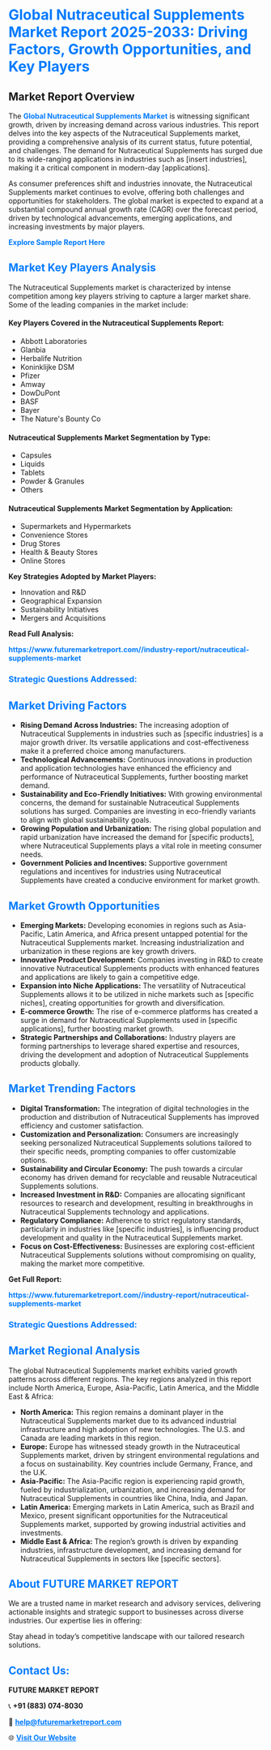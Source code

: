 <h1 style="color: #007BFF;">Global Nutraceutical Supplements Market Report 2025-2033: Driving Factors, Growth Opportunities, and Key Players</h1>

<section id="overview">
<h2>Market Report Overview</h2>
<p>The <a href="https://www.futuremarketreport.com//industry-report/nutraceutical-supplements-market" style="color: #007BFF; text-decoration: none;"><strong>Global Nutraceutical Supplements Market</strong></a> is witnessing significant growth, driven by increasing demand across various industries. This report delves into the key aspects of the Nutraceutical Supplements market, providing a comprehensive analysis of its current status, future potential, and challenges. The demand for Nutraceutical Supplements has surged due to its wide-ranging applications in industries such as [insert industries], making it a critical component in modern-day [applications].</p>
<p>As consumer preferences shift and industries innovate, the Nutraceutical Supplements market continues to evolve, offering both challenges and opportunities for stakeholders. The global market is expected to expand at a substantial compound annual growth rate (CAGR) over the forecast period, driven by technological advancements, emerging applications, and increasing investments by major players.</p>
</section>

<section id="overview">
<p><a href="https://www.futuremarketreport.com//request-sample/reportId=49735" style="color: #007BFF; text-decoration: none;"><strong>Explore Sample Report Here</strong></a></p>
</section>

<section id="key-players">
<h2 style="color: #007BFF;">Market Key Players Analysis</h2>
<p>The Nutraceutical Supplements market is characterized by intense competition among key players striving to capture a larger market share. Some of the leading companies in the market include:</p>
<h4>Key Players Covered in the Nutraceutical Supplements Report:</h4>
<ul><li>Abbott Laboratories</li><li>Glanbia</li><li>Herbalife Nutrition</li><li>Koninklijke DSM</li><li>Pfizer</li><li>Amway</li><li>DowDuPont</li><li>BASF</li><li>Bayer</li><li>The Nature&#039;s Bounty Co</li></ul>
<h4>Nutraceutical Supplements Market Segmentation by Type:</h4>
<ul><li>Capsules</li><li>Liquids</li><li>Tablets</li><li>Powder &amp; Granules</li><li>Others</li></ul>

<h4>Nutraceutical Supplements Market Segmentation by Application:</h4>
<ul><li>Supermarkets and Hypermarkets</li><li>Convenience Stores</li><li>Drug Stores</li><li>Health &amp; Beauty Stores</li><li>Online Stores</li></ul>
<p><strong>Key Strategies Adopted by Market Players:</strong></p>
<ul>
<li>Innovation and R&D</li>
<li>Geographical Expansion</li>
<li>Sustainability Initiatives</li>
<li>Mergers and Acquisitions</li>
</ul>
</section>

<section>
<p><strong>Read Full Analysis: </strong></p><a href="https://www.futuremarketreport.com//industry-report/nutraceutical-supplements-market" style="color: #007BFF; text-decoration: none;"><strong>https://www.futuremarketreport.com//industry-report/nutraceutical-supplements-market</strong></a>
<h3 style="color: #007BFF;">Strategic Questions Addressed:</h3>
</section>

<section id="driving-factors">
<h2 style="color: #007BFF;">Market Driving Factors</h2>
<ul>
<li><strong>Rising Demand Across Industries:</strong> The increasing adoption of Nutraceutical Supplements in industries such as [specific industries] is a major growth driver. Its versatile applications and cost-effectiveness make it a preferred choice among manufacturers.</li>
<li><strong>Technological Advancements:</strong> Continuous innovations in production and application technologies have enhanced the efficiency and performance of Nutraceutical Supplements, further boosting market demand.</li>
<li><strong>Sustainability and Eco-Friendly Initiatives:</strong> With growing environmental concerns, the demand for sustainable Nutraceutical Supplements solutions has surged. Companies are investing in eco-friendly variants to align with global sustainability goals.</li>
<li><strong>Growing Population and Urbanization:</strong> The rising global population and rapid urbanization have increased the demand for [specific products], where Nutraceutical Supplements plays a vital role in meeting consumer needs.</li>
<li><strong>Government Policies and Incentives:</strong> Supportive government regulations and incentives for industries using Nutraceutical Supplements have created a conducive environment for market growth.</li>
</ul>
</section>

<section id="growth-opportunities">
<h2 style="color: #007BFF;">Market Growth Opportunities</h2>
<ul>
<li><strong>Emerging Markets:</strong> Developing economies in regions such as Asia-Pacific, Latin America, and Africa present untapped potential for the Nutraceutical Supplements market. Increasing industrialization and urbanization in these regions are key growth drivers.</li>
<li><strong>Innovative Product Development:</strong> Companies investing in R&D to create innovative Nutraceutical Supplements products with enhanced features and applications are likely to gain a competitive edge.</li>
<li><strong>Expansion into Niche Applications:</strong> The versatility of Nutraceutical Supplements allows it to be utilized in niche markets such as [specific niches], creating opportunities for growth and diversification.</li>
<li><strong>E-commerce Growth:</strong> The rise of e-commerce platforms has created a surge in demand for Nutraceutical Supplements used in [specific applications], further boosting market growth.</li>
<li><strong>Strategic Partnerships and Collaborations:</strong> Industry players are forming partnerships to leverage shared expertise and resources, driving the development and adoption of Nutraceutical Supplements products globally.</li>
</ul>
</section>

<section id="trending-factors">
<h2 style="color: #007BFF;">Market Trending Factors</h2>
<ul>
<li><strong>Digital Transformation:</strong> The integration of digital technologies in the production and distribution of Nutraceutical Supplements has improved efficiency and customer satisfaction.</li>
<li><strong>Customization and Personalization:</strong> Consumers are increasingly seeking personalized Nutraceutical Supplements solutions tailored to their specific needs, prompting companies to offer customizable options.</li>
<li><strong>Sustainability and Circular Economy:</strong> The push towards a circular economy has driven demand for recyclable and reusable Nutraceutical Supplements solutions.</li>
<li><strong>Increased Investment in R&D:</strong> Companies are allocating significant resources to research and development, resulting in breakthroughs in Nutraceutical Supplements technology and applications.</li>
<li><strong>Regulatory Compliance:</strong> Adherence to strict regulatory standards, particularly in industries like [specific industries], is influencing product development and quality in the Nutraceutical Supplements market.</li>
<li><strong>Focus on Cost-Effectiveness:</strong> Businesses are exploring cost-efficient Nutraceutical Supplements solutions without compromising on quality, making the market more competitive.</li>
</ul>
</section>

<section>
<p><strong>Get Full Report: </strong></p><a href="https://www.futuremarketreport.com//industry-report/nutraceutical-supplements-market" style="color: #007BFF; text-decoration: none;"><strong>https://www.futuremarketreport.com//industry-report/nutraceutical-supplements-market</strong></a>
<h3 style="color: #007BFF;">Strategic Questions Addressed:</h3>
</section>


<section id="regional-analysis">
<h2 style="color: #007BFF;">Market Regional Analysis</h2>
<p>The global Nutraceutical Supplements market exhibits varied growth patterns across different regions. The key regions analyzed in this report include North America, Europe, Asia-Pacific, Latin America, and the Middle East & Africa:</p>
<ul>
<li><strong>North America:</strong> This region remains a dominant player in the Nutraceutical Supplements market due to its advanced industrial infrastructure and high adoption of new technologies. The U.S. and Canada are leading markets in this region.</li>
<li><strong>Europe:</strong> Europe has witnessed steady growth in the Nutraceutical Supplements market, driven by stringent environmental regulations and a focus on sustainability. Key countries include Germany, France, and the U.K.</li>
<li><strong>Asia-Pacific:</strong> The Asia-Pacific region is experiencing rapid growth, fueled by industrialization, urbanization, and increasing demand for Nutraceutical Supplements in countries like China, India, and Japan.</li>
<li><strong>Latin America:</strong> Emerging markets in Latin America, such as Brazil and Mexico, present significant opportunities for the Nutraceutical Supplements market, supported by growing industrial activities and investments.</li>
<li><strong>Middle East & Africa:</strong> The region’s growth is driven by expanding industries, infrastructure development, and increasing demand for Nutraceutical Supplements in sectors like [specific sectors].</li>
</ul>
</section>

<footer>
<h2 style="color: #007BFF;">About FUTURE MARKET REPORT</h2>
<p>We are a trusted name in market research and advisory services, delivering actionable insights and strategic support to businesses across diverse industries. Our expertise lies in offering:</p>

<p>Stay ahead in today’s competitive landscape with our tailored research solutions.</p>

<h2 style="color: #007BFF;">Contact Us:</h2>
<p><strong>FUTURE MARKET REPORT</strong></p>
<p>📞 <strong>+91 (883) 074-8030</strong></p>
<p>📧 <strong><a href="mailto:help@futuremarketreport.com" style="color: #007BFF;">help@futuremarketreport.com</a></strong></p>
<p>🌐 <strong><a href="https://www.futuremarketreport.com/" style="color: #007BFF;">Visit Our Website</a></strong></p>
</footer>